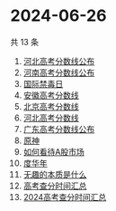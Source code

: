 # 2024-06-26

共 13 条

<!-- BEGIN -->
<!-- 最后更新时间 Wed Jun 26 2024 20:16:11 GMT+0800 (China Standard Time) -->

1. [河北高考分数线公布](https://www.zhihu.com/search?q=%E6%B2%B3%E5%8C%97%E9%AB%98%E8%80%83%E5%88%86%E6%95%B0%E7%BA%BF%E5%85%AC%E5%B8%83)
1. [河南高考分数线公布](https://www.zhihu.com/search?q=%E6%B2%B3%E5%8D%97%E9%AB%98%E8%80%83%E5%88%86%E6%95%B0%E7%BA%BF%E5%85%AC%E5%B8%83)
1. [国际禁毒日](https://www.zhihu.com/search?q=%E5%9B%BD%E9%99%85%E7%A6%81%E6%AF%92%E6%97%A5)
1. [安徽高考分数线](https://www.zhihu.com/search?q=%E5%AE%89%E5%BE%BD%E9%AB%98%E8%80%83%E5%88%86%E6%95%B0%E7%BA%BF)
1. [北京高考分数线](https://www.zhihu.com/search?q=%E5%8C%97%E4%BA%AC%E9%AB%98%E8%80%83%E5%88%86%E6%95%B0%E7%BA%BF)
1. [河北高考分数线](https://www.zhihu.com/search?q=%E6%B2%B3%E5%8C%97%E9%AB%98%E8%80%83%E5%88%86%E6%95%B0%E7%BA%BF)
1. [广东高考分数线公布](https://www.zhihu.com/search?q=%E5%B9%BF%E4%B8%9C%E9%AB%98%E8%80%83%E5%88%86%E6%95%B0%E7%BA%BF%E5%85%AC%E5%B8%83)
1. [原神](https://www.zhihu.com/search?q=%E5%8E%9F%E7%A5%9E)
1. [如何看待A股市场](https://www.zhihu.com/search?q=%E5%A6%82%E4%BD%95%E7%9C%8B%E5%BE%85A%E8%82%A1%E5%B8%82%E5%9C%BA)
1. [度华年](https://www.zhihu.com/search?q=%E5%BA%A6%E5%8D%8E%E5%B9%B4)
1. [无趣的本质是什么](https://www.zhihu.com/search?q=%E6%97%A0%E8%B6%A3%E7%9A%84%E6%9C%AC%E8%B4%A8%E6%98%AF%E4%BB%80%E4%B9%88)
1. [高考查分时间汇总](https://www.zhihu.com/search?q=%E9%AB%98%E8%80%83%E6%9F%A5%E5%88%86%E6%97%B6%E9%97%B4%E6%B1%87%E6%80%BB)
1. [2024高考查分时间汇总](https://www.zhihu.com/search?q=2024%E9%AB%98%E8%80%83%E6%9F%A5%E5%88%86%E6%97%B6%E9%97%B4%E6%B1%87%E6%80%BB)

<!-- END -->
